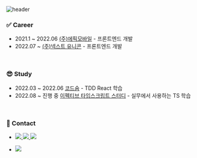 ![header](https://capsule-render.vercel.app/api?type=wave&color=E45D4C&height=240&section=header&text=Keep%20going&fontSize=60&fontColor=ffffff&fontAlignY=30&animation=twinkling)


### ✅ Career
- 2021.1 ~ 2022.06 [(주)에픽모바일](https://epicmoble.notion.site/16692ed4babe4c798c6a23cba576edd9) - 프론트엔드 개발
- 2022.07 ~ [(주)넥스트 유니콘](https://www.nextunicorn.kr/service/investor?utm_source=google&utm_medium=cpc&utm_campaign=nu&utm_content=newnu&gclid=Cj0KCQjw8uOWBhDXARIsAOxKJ2ETX9XLP2cz-zcvjAfVdp0JxCZQ2RJmRnY5Ts9gItfl5vhhmOuELRwaAqG8EALw_wcB) - 프론트엔드 개발

<br>

### 😎 Study
- 2022.03 ~ 2022.06 [코드숨](https://www.codesoom.com/) - TDD React 학습
- 2022.08 ~ 진행 중 [이펙티브 타입스크립트 스터디](https://github.com/FECrash/Effective-TypeScript) - 실무에서 사용하는 TS 학습

<br>

### 🤙 Contact
<ul>
  <li>
    <a href="https://free-ko.github.io/" target="_blank">
      <img src="https://img.shields.io/badge/Blog-09B3AF?style=flat-square&logo=Storyblok&logoColor=white"/>
    </a>
    <a href="https://www.notion.so/1-821c4ed3a8424717a00ce5692107cab4" target="_blank">
      <img src="https://img.shields.io/badge/Resume-E44332?style=flat-square&logo=Todoist&logoColor=white"/>
    </a>
    <a href="mailto:youngwock92@gmail.com" target="_blank">
      <img src="https://img.shields.io/badge/Gmail-EA4335?style=flat-square&logo=Gmail&logoColor=white"/>
    </a>
  </li>
  <li>
    <p>
      <a href="x">
        <img src="https://hits.seeyoufarm.com/api/count/incr/badge.svg?url=https://github.com/free-ko&count_bg=%234CD3FC&title_bg=%2386757E&icon=github.svg&icon_color=%23E1DEDE&title=hits&edge_flat=false"/>
      </a>
    </p>
    <p>
      <!--<img align='center' src="http://mazassumnida.wtf/api/v2/generate_badge?boj=goflvhxj2547">-->
    </p>
</ul>

